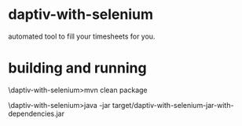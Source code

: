 # daptiv-with-selenium
automated tool to fill your timesheets for you.

# building and running
\daptiv-with-selenium>mvn clean package

\daptiv-with-selenium>java -jar target/daptiv-with-selenium-jar-with-dependencies.jar


